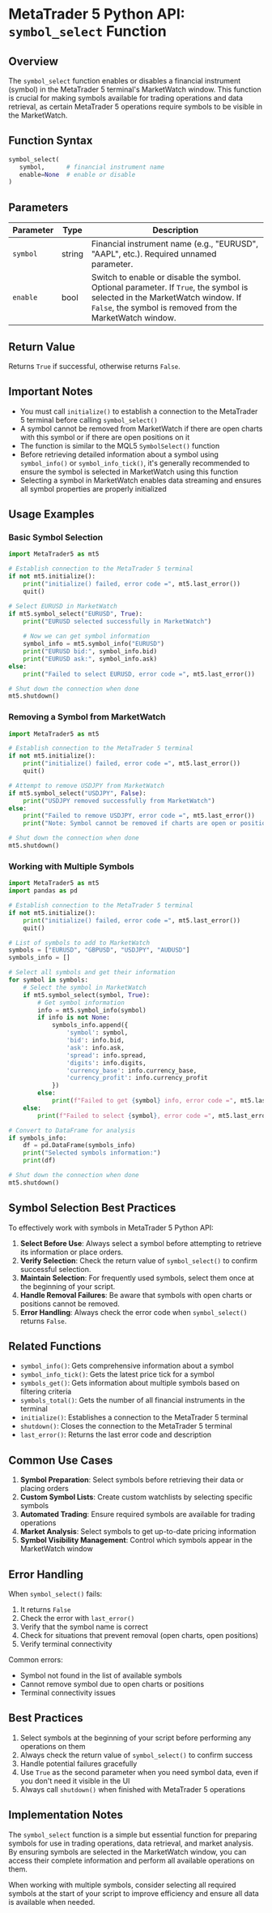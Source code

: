 # MetaTrader 5 Python API: `symbol_select` Function

## Overview

The `symbol_select` function enables or disables a financial instrument (symbol) in the MetaTrader 5 terminal's MarketWatch window. This function is crucial for making symbols available for trading operations and data retrieval, as certain MetaTrader 5 operations require symbols to be visible in the MarketWatch.

## Function Syntax

```python
symbol_select(
   symbol,      # financial instrument name
   enable=None  # enable or disable
)
```

## Parameters

| Parameter | Type | Description |
|-----------|------|-------------|
| `symbol` | string | Financial instrument name (e.g., "EURUSD", "AAPL", etc.). Required unnamed parameter. |
| `enable` | bool | Switch to enable or disable the symbol. Optional parameter. If `True`, the symbol is selected in the MarketWatch window. If `False`, the symbol is removed from the MarketWatch window. |

## Return Value

Returns `True` if successful, otherwise returns `False`.

## Important Notes

- You must call `initialize()` to establish a connection to the MetaTrader 5 terminal before calling `symbol_select()`
- A symbol cannot be removed from MarketWatch if there are open charts with this symbol or if there are open positions on it
- The function is similar to the MQL5 `SymbolSelect()` function
- Before retrieving detailed information about a symbol using `symbol_info()` or `symbol_info_tick()`, it's generally recommended to ensure the symbol is selected in MarketWatch using this function
- Selecting a symbol in MarketWatch enables data streaming and ensures all symbol properties are properly initialized

## Usage Examples

### Basic Symbol Selection

```python
import MetaTrader5 as mt5

# Establish connection to the MetaTrader 5 terminal
if not mt5.initialize():
    print("initialize() failed, error code =", mt5.last_error())
    quit()

# Select EURUSD in MarketWatch
if mt5.symbol_select("EURUSD", True):
    print("EURUSD selected successfully in MarketWatch")
    
    # Now we can get symbol information
    symbol_info = mt5.symbol_info("EURUSD")
    print("EURUSD bid:", symbol_info.bid)
    print("EURUSD ask:", symbol_info.ask)
else:
    print("Failed to select EURUSD, error code =", mt5.last_error())

# Shut down the connection when done
mt5.shutdown()
```

### Removing a Symbol from MarketWatch

```python
import MetaTrader5 as mt5

# Establish connection to the MetaTrader 5 terminal
if not mt5.initialize():
    print("initialize() failed, error code =", mt5.last_error())
    quit()

# Attempt to remove USDJPY from MarketWatch
if mt5.symbol_select("USDJPY", False):
    print("USDJPY removed successfully from MarketWatch")
else:
    print("Failed to remove USDJPY, error code =", mt5.last_error())
    print("Note: Symbol cannot be removed if charts are open or positions exist")

# Shut down the connection when done
mt5.shutdown()
```

### Working with Multiple Symbols

```python
import MetaTrader5 as mt5
import pandas as pd

# Establish connection to the MetaTrader 5 terminal
if not mt5.initialize():
    print("initialize() failed, error code =", mt5.last_error())
    quit()

# List of symbols to add to MarketWatch
symbols = ["EURUSD", "GBPUSD", "USDJPY", "AUDUSD"]
symbols_info = []

# Select all symbols and get their information
for symbol in symbols:
    # Select the symbol in MarketWatch
    if mt5.symbol_select(symbol, True):
        # Get symbol information
        info = mt5.symbol_info(symbol)
        if info is not None:
            symbols_info.append({
                'symbol': symbol,
                'bid': info.bid,
                'ask': info.ask,
                'spread': info.spread,
                'digits': info.digits,
                'currency_base': info.currency_base,
                'currency_profit': info.currency_profit
            })
        else:
            print(f"Failed to get {symbol} info, error code =", mt5.last_error())
    else:
        print(f"Failed to select {symbol}, error code =", mt5.last_error())

# Convert to DataFrame for analysis
if symbols_info:
    df = pd.DataFrame(symbols_info)
    print("Selected symbols information:")
    print(df)

# Shut down the connection when done
mt5.shutdown()
```

## Symbol Selection Best Practices

To effectively work with symbols in MetaTrader 5 Python API:

1. **Select Before Use**: Always select a symbol before attempting to retrieve its information or place orders.
2. **Verify Selection**: Check the return value of `symbol_select()` to confirm successful selection.
3. **Maintain Selection**: For frequently used symbols, select them once at the beginning of your script.
4. **Handle Removal Failures**: Be aware that symbols with open charts or positions cannot be removed.
5. **Error Handling**: Always check the error code when `symbol_select()` returns `False`.

## Related Functions

- `symbol_info()`: Gets comprehensive information about a symbol
- `symbol_info_tick()`: Gets the latest price tick for a symbol
- `symbols_get()`: Gets information about multiple symbols based on filtering criteria
- `symbols_total()`: Gets the number of all financial instruments in the terminal
- `initialize()`: Establishes a connection to the MetaTrader 5 terminal
- `shutdown()`: Closes the connection to the MetaTrader 5 terminal
- `last_error()`: Returns the last error code and description

## Common Use Cases

1. **Symbol Preparation**: Select symbols before retrieving their data or placing orders
2. **Custom Symbol Lists**: Create custom watchlists by selecting specific symbols
3. **Automated Trading**: Ensure required symbols are available for trading operations
4. **Market Analysis**: Select symbols to get up-to-date pricing information
5. **Symbol Visibility Management**: Control which symbols appear in the MarketWatch window

## Error Handling

When `symbol_select()` fails:
1. It returns `False`
2. Check the error with `last_error()`
3. Verify that the symbol name is correct
4. Check for situations that prevent removal (open charts, open positions)
5. Verify terminal connectivity

Common errors:
- Symbol not found in the list of available symbols
- Cannot remove symbol due to open charts or positions
- Terminal connectivity issues

## Best Practices

1. Select symbols at the beginning of your script before performing any operations on them
2. Always check the return value of `symbol_select()` to confirm success
3. Handle potential failures gracefully
4. Use `True` as the second parameter when you need symbol data, even if you don't need it visible in the UI
5. Always call `shutdown()` when finished with MetaTrader 5 operations

## Implementation Notes

The `symbol_select` function is a simple but essential function for preparing symbols for use in trading operations, data retrieval, and market analysis. By ensuring symbols are selected in the MarketWatch window, you can access their complete information and perform all available operations on them.

When working with multiple symbols, consider selecting all required symbols at the start of your script to improve efficiency and ensure all data is available when needed.
